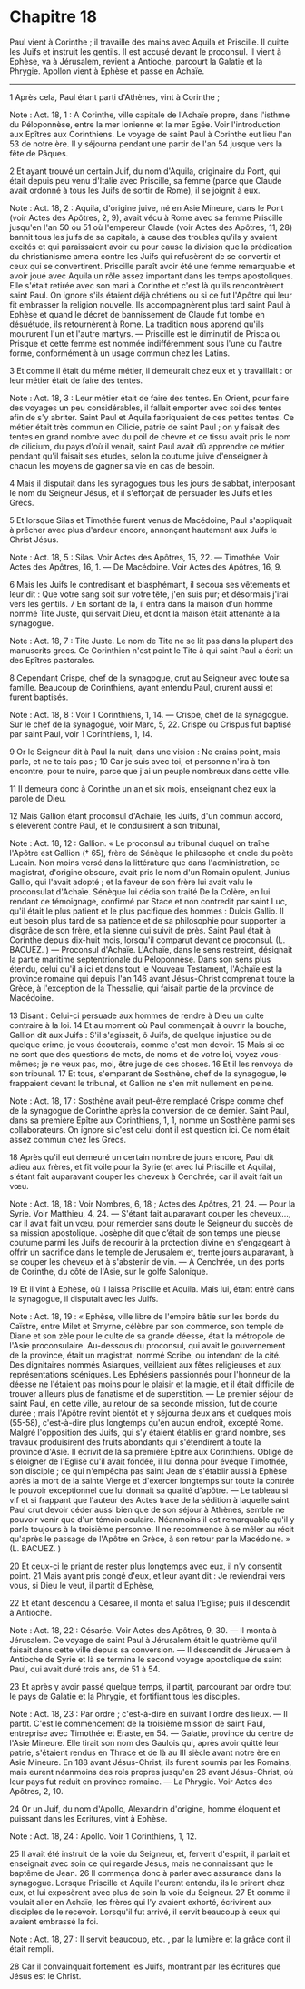 # Chapitre 18

Paul vient à Corinthe ; il travaille des mains avec Aquila et Priscille.
Il quitte les Juifs et instruit les gentils.
Il est accusé devant le proconsul.
Il vient à Ephèse, va à Jérusalem, revient à Antioche, parcourt la Galatie et la Phrygie.
Apollon vient à Ephèse et passe en Achaïe.

***

1 Après cela, Paul étant parti d'Athènes, vint à Corinthe ;

<span class="bible-note">Note : </span> Act. 18, 1 : A Corinthe, ville capitale de l'Achaïe propre, dans l'isthme du Péloponnèse, entre la mer Ionienne et la mer Egée. Voir l'introduction aux Epîtres aux Corinthiens. Le voyage de saint Paul à Corinthe eut lieu l'an 53 de notre ère. Il y séjourna pendant une partir de l'an 54 jusque vers la fête de Pâques.

2 Et ayant trouvé un certain Juif, du nom d'Aquila, originaire du Pont, qui était depuis peu venu d'Italie avec Priscille, sa femme (parce que Claude avait ordonné à tous les Juifs de sortir de Rome), il se joignit à eux.

<span class="bible-note">Note : </span> Act. 18, 2 : Aquila, d'origine juive, né en Asie Mineure, dans le Pont (voir Actes des Apôtres, 2, 9), avait vécu à Rome avec sa femme Priscille jusqu'en l'an 50 ou 51 où l'empereur Claude (voir Actes des Apôtres, 11, 28) bannit tous les juifs de sa capitale, à cause des troubles qu'ils y avaient excités et qui paraissaient avoir eu pour cause la division que la prédication du christianisme amena contre les Juifs qui refusèrent de se convertir et ceux qui se convertirent. Priscille paraît avoir été une femme remarquable et avoir joué avec Aquila un rôle assez important dans les temps apostoliques. Elle s'était retirée avec son mari à Corinthe et c'est là qu'ils rencontrèrent saint Paul. On ignore s'ils étaient déjà chrétiens ou si ce fut l'Apôtre qui leur fit embrasser la religion nouvelle. Ils accompagnèrent plus tard saint Paul à Ephèse et quand le décret de bannissement de Claude fut tombé en désuétude, ils retournèrent à Rome. La tradition nous apprend qu'ils moururent l'un et l'autre martyrs. ―
Priscille est le diminutif de Prisca ou Prisque et cette femme est nommée indifféremment sous l'une ou l'autre forme, conformément à un usage commun chez les Latins.

3 Et comme il était du même métier, il demeurait chez eux et y travaillait : or leur métier était de faire des tentes.

<span class="bible-note">Note : </span> Act. 18, 3 : Leur métier était de faire des tentes. En Orient, pour faire des voyages un peu considérables, il fallait emporter avec soi des tentes afin de s'y abriter. Saint Paul et Aquila fabriquaient de ces petites tentes. Ce métier était très commun en Cilicie, patrie de saint Paul ; on y faisait des tentes en grand nombre avec du poil de chèvre et ce tissu avait pris le nom de cilicium, du pays d'où il venait, saint Paul avait dû apprendre ce métier pendant qu'il faisait ses études, selon la coutume juive d'enseigner à chacun les moyens de gagner sa vie en cas de besoin.

4 Mais il disputait dans les synagogues tous les jours de sabbat, interposant le nom du Seigneur Jésus, et il s'efforçait de persuader les Juifs et les Grecs.


5 Et lorsque Silas et Timothée furent venus de Macédoine, Paul s'appliquait à prêcher avec plus d'ardeur encore, annonçant hautement aux Juifs le Christ Jésus.

<span class="bible-note">Note : </span> Act. 18, 5 : Silas. Voir Actes des Apôtres, 15, 22. ― Timothée. Voir Actes des Apôtres, 16, 1. ― De Macédoine. Voir Actes des Apôtres, 16, 9.

6 Mais les Juifs le contredisant et blasphémant, il secoua ses vêtements et leur dit : Que votre sang soit sur votre tête, j'en suis pur; et désormais j'irai vers les gentils. 7 En sortant de là, il entra dans la maison d'un homme nommé Tite Juste, qui servait Dieu, et dont la maison était attenante à la synagogue.

<span class="bible-note">Note : </span> Act. 18, 7 : Tite Juste. Le nom de Tite ne se lit pas dans la plupart des manuscrits grecs. Ce Corinthien n'est point le Tite à qui saint Paul a écrit un des Epîtres pastorales.

8 Cependant Crispe, chef de la synagogue, crut au Seigneur avec toute sa famille. Beaucoup de Corinthiens, ayant entendu Paul, crurent aussi et furent baptisés.

<span class="bible-note">Note : </span> Act. 18, 8 : Voir 1 Corinthiens, 1, 14. ― Crispe, chef de la synagogue. Sur le chef de la synagogue, voir Marc, 5, 22. Crispe ou Crispus fut baptisé par saint Paul, voir 1 Corinthiens, 1, 14.


9 Or le Seigneur dit à Paul la nuit, dans une vision : Ne crains point, mais parle, et ne te tais pas ; 10 Car je suis avec toi, et personne n'ira à ton encontre, pour te nuire, parce que j'ai un peuple nombreux dans cette ville.


11 Il demeura donc à Corinthe un an et six mois, enseignant chez eux la parole de Dieu.


12 Mais Gallion étant proconsul d'Achaïe, les Juifs, d'un commun accord, s'élevèrent contre Paul, et le conduisirent à son tribunal,

<span class="bible-note">Note : </span> Act. 18, 12 : Gallion. « Le proconsul au tribunal duquel on traîne l'Apôtre est Gallion († 65), frère de Sénèque le philosophe et oncle du poète Lucain. Non moins versé dans la littérature que dans l'administration, ce magistrat, d'origine obscure, avait pris le nom d'un Romain opulent, Junius Gallio, qui l'avait adopté ; et la faveur de son frère lui avait valu le proconsulat d'Achaïe. Sénèque lui dédia son traité De la Colère, en lui rendant ce témoignage, confirmé par Stace et non contredit par saint Luc, qu'il était le plus patient et le plus pacifique des hommes : Dulcis Gallio. Il eut besoin plus tard de sa patience et de sa philosophie pour supporter la disgrâce de son frère, et la sienne qui suivit de près. Saint Paul était à Corinthe depuis dix-huit mois, lorsqu'il comparut devant ce proconsul. (L. BACUEZ. ) ― Proconsul d'Achaïe. L'Achaïe, dans le sens restreint, désignait la partie maritime septentrionale du Péloponnèse. Dans son sens plus étendu, celui qu'il a ici et dans tout le Nouveau
Testament, l'Achaïe est la province romaine qui depuis l'an 146 avant Jésus-Christ comprenait toute la Grèce, à l'exception de la Thessalie, qui faisait partie de la province de Macédoine.

13 Disant : Celui-ci persuade aux hommes de rendre à Dieu un culte contraire à la loi. 14 Et au moment où Paul commençait à ouvrir la bouche, Gallion dit aux Juifs : S'il s'agissait, ô Juifs, de quelque injustice ou de quelque crime, je vous écouterais, comme c'est mon devoir. 15 Mais si ce ne sont que des questions de mots, de noms et de votre loi, voyez vous-mêmes; je ne veux pas, moi, être juge de ces choses. 16 Et il les renvoya de son tribunal. 17 Et tous, s'emparant de Sosthène, chef de la synagogue, le frappaient devant le tribunal, et Gallion ne s'en mit nullement en peine.

<span class="bible-note">Note : </span> Act. 18, 17 : Sosthène avait peut-être remplacé Crispe comme chef de la synagogue de Corinthe après la conversion de ce dernier. Saint Paul, dans sa première Epître aux Corinthiens, 1, 1, nomme un Sosthène parmi ses collaborateurs. On ignore si c'est celui dont il est question ici. Ce nom était assez commun chez les Grecs.


18 Après qu'il eut demeuré un certain nombre de jours encore, Paul dit adieu aux frères, et fit voile pour la Syrie (et avec lui Priscille et Aquila), s'étant fait auparavant couper les cheveux à Cenchrée; car il avait fait un vœu.

<span class="bible-note">Note : </span> Act. 18, 18 : Voir Nombres, 6, 18 ; Actes des Apôtres, 21, 24. ― Pour la Syrie. Voir Matthieu, 4, 24. ― S'étant fait auparavant couper les cheveux…, car il avait fait un vœu, pour remercier sans doute le Seigneur du succès de sa mission apostolique. Josèphe dit que c’était de son temps une pieuse coutume parmi les Juifs de recourir à la protection divine en s'engageant à offrir un sacrifice dans le temple de Jérusalem et, trente jours auparavant, à se couper les cheveux et à s'abstenir de vin. ― A Cenchrée, un des ports de Corinthe, du côté de l'Asie, sur le golfe Salonique.

19 Et il vint à Ephèse, où il laissa Priscille et Aquila. Mais lui, étant entré dans la synagogue, il disputait avec les Juifs.

<span class="bible-note">Note : </span> Act. 18, 19 : « Ephèse, ville libre de l'empire bâtie sur les bords du Caïstre, entre Milet et Smyrne, célèbre par son commerce, son temple de Diane et son zèle pour le culte de sa grande déesse, était la métropole de l'Asie proconsulaire. Au-dessous du proconsul, qui avait le gouvernement de la province, était un magistrat, nommé Scribe, ou intendant de la cité. Des dignitaires nommés Asiarques, veillaient aux fêtes religieuses et aux représentations scéniques. Les Ephésiens passionnés pour l'honneur de la déesse ne l'étaient pas moins pour le plaisir et la magie, et il était difficile de trouver ailleurs plus de fanatisme et de superstition. ― Le premier séjour de saint Paul, en cette ville, au retour de sa seconde mission, fut de courte durée ; mais l'Apôtre revint bientôt et y séjourna deux ans et quelques mois (55-58), c'est-à-dire plus longtemps qu'en aucun endroit, excepté Rome. Malgré l'opposition des Juifs, qui s'y étaient établis en grand nombre, ses travaux produisirent des fruits abondants
qui s'étendirent à toute la province d'Asie. Il écrivit de là sa première Epître aux Corinthiens. Obligé de s'éloigner de l'Eglise qu'il avait fondée, il lui donna pour évêque Timothée, son disciple ; ce qui n'empêcha pas saint Jean de s'établir aussi à Ephèse après la mort de la sainte Vierge et d'exercer longtemps sur toute la contrée le pouvoir exceptionnel que lui donnait sa qualité d'apôtre. ― Le tableau si vif et si frappant que l'auteur des Actes trace de la sédition à laquelle saint Paul crut devoir céder aussi bien que de son séjour à Athènes, semble ne pouvoir venir que d'un témoin oculaire. Néanmoins il est remarquable qu'il y parle toujours à la troisième personne. Il ne recommence à se mêler au récit qu'après le passage de l'Apôtre en Grèce, à son retour par la Macédoine. » (L. BACUEZ. )

20 Et ceux-ci le priant de rester plus longtemps avec eux, il n'y consentit point. 21 Mais ayant pris congé d'eux, et leur ayant dit : Je reviendrai vers vous, si Dieu le veut, il partit d'Ephèse,


22 Et étant descendu à Césarée, il monta et salua l'Eglise; puis il descendit à Antioche.

<span class="bible-note">Note : </span> Act. 18, 22 : Césarée. Voir Actes des Apôtres, 9, 30. ― Il monta à Jérusalem. Ce voyage de saint Paul à Jérusalem était le quatrième qu'il faisait dans cette ville depuis sa conversion. ― Il descendit de Jérusalem à Antioche de Syrie et là se termina le second voyage apostolique de saint Paul, qui avait duré trois ans, de 51 à 54.


23 Et après y avoir passé quelque temps, il partit, parcourant par ordre tout le pays de Galatie et la Phrygie, et fortifiant tous les disciples.

<span class="bible-note">Note : </span> Act. 18, 23 : Par ordre ; c'est-à-dire en suivant l'ordre des lieux. ― Il partit. C'est le commencement de la troisième mission de saint Paul, entreprise avec Timothée et Eraste, en 54. ― Galatie, province du centre de l'Asie Mineure. Elle tirait son nom des Gaulois qui, après avoir quitté leur patrie, s'étaient rendus en Thrace et de là au III siècle avant notre ère en Asie Mineure. En 188 avant Jésus-Christ, ils furent soumis par les Romains, mais eurent néanmoins des rois propres jusqu'en 26 avant Jésus-Christ, où leur pays fut réduit en province romaine. ― La Phrygie. Voir Actes des Apôtres, 2, 10.


24 Or un Juif, du nom d'Apollo, Alexandrin d'origine, homme éloquent et puissant dans les Ecritures, vint à Ephèse.

<span class="bible-note">Note : </span> Act. 18, 24 : Apollo. Voir 1 Corinthiens, 1, 12.

25 Il avait été instruit de la voie du Seigneur, et, fervent d'esprit, il parlait et enseignait avec soin ce qui regarde Jésus, mais ne connaissant que le baptême de Jean. 26 Il commença donc à parler avec assurance dans la synagogue. Lorsque Priscille et Aquila l'eurent entendu, ils le prirent chez eux, et lui exposèrent avec plus de soin la voie du Seigneur. 27 Et comme il voulait aller en Achaïe, les frères qui l'y avaient exhorté, écrivirent aux disciples de le recevoir. Lorsqu'il fut arrivé, il servit beaucoup à ceux qui avaient embrassé la foi.

<span class="bible-note">Note : </span> Act. 18, 27 : Il servit beaucoup, etc. , par la lumière et la grâce dont il était rempli.

28 Car il convainquait fortement les Juifs, montrant par les écritures que Jésus est le Christ.

